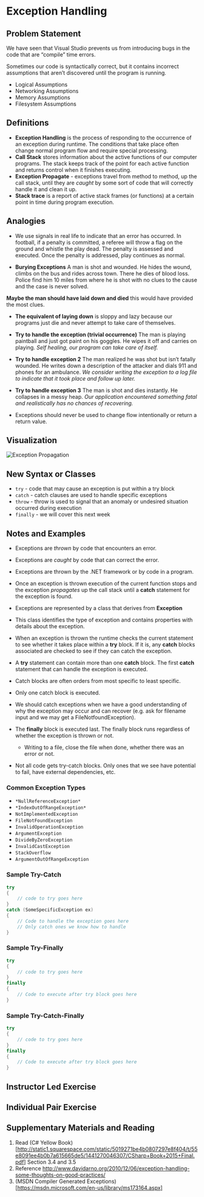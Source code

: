 <link rel="stylesheet" type="text/css" media="all" href="./styles/style.css" />

# Exception Handling

## Problem Statement
We have seen that Visual Studio prevents us from introducing bugs in the code that are “compile” time errors.

Sometimes our code is syntactically correct, but it contains incorrect assumptions that aren’t discovered until the program is running.
- Logical Assumptions
- Networking Assumptions
- Memory Assumptions
- Filesystem Assumptions

## Definitions
- **Exception Handling** is the process of responding to the occurrence of an exception during runtime. The conditions that take place often change normal program flow and require special processing.
- **Call Stack** stores information about the active functions of our computer programs.  The stack keeps track of the point for each active function and returns control when it finishes executing.
- **Exception Propagate** - exceptions travel from method to method, up the call stack, until they are *caught* by some sort of code that will correctly handle it and clean it up.
- **Stack trace** is a report of active stack frames (or functions) at a certain point in time during program execution.


## Analogies
- We use signals in real life to indicate that an error has occurred. In football, if a penalty is committed, a referee will throw a flag on the ground and whistle the play dead. The penalty is assessed and executed. Once the penalty is addressed, play continues as normal.

- **Burying Exceptions** A man is shot and wounded. He hides the wound, climbs on the bus and rides across town. There he dies of blood loss. Police find him 10 miles from where he is shot with no clues to the cause and the case is never solved.

**Maybe the man should have laid down and died** this would have provided the most clues.

- **The equivalent of laying down** is sloppy and lazy because our programs just die and never attempt to take care of themselves.

- **Try to handle the exception (trivial occurrence)** The man is playing paintball and just got paint on his goggles. He wipes it off and carries on playing. *Self healing, our program can take care of itself.*

- **Try to handle exception 2** The man realized he was shot but isn’t fatally wounded. He writes down a description of the attacker and dials 911 and phones for an ambulance. *We consider writing the exception to a log file to indicate that it took place and follow up later.*

- **Try to handle exception 3** The man is shot and dies instantly. He collapses in a messy heap. *Our application encountered something fatal and realistically has no chances of recovering.*

- Exceptions should never be used to change flow intentionally or return a return value.

## Visualization
![Exception Propagation](http://i.stack.imgur.com/Hu2Fp.gif)

## New Syntax or Classes
- `try` - code that may cause an exception is put within a try block
- `catch` - catch clauses are used to handle specific exceptions
- `throw` - throw is used to signal that an anomaly or undesired situation occurred during execution
- `finally` - we will cover this next week

## Notes and Examples
- Exceptions are *thrown* by code that encounters an error.
- Exceptions are *caught* by code that can correct the error.
- Exceptions are thrown by the .NET framework or by code in a program.
- Once an exception is thrown execution of the current function stops and the exception *propagates* up the call stack until a **catch** statement for the exception is found.

- Exceptions are represented by a class that derives from **Exception**
- This class identifies the type of exception and contains properties with details about the exception.

- When an exception is thrown the runtime checks the current statement to see whether it takes place within a **try** block. If it is, any **catch** blocks associated are checked to see if they can catch the exception.

- A **try** statement can contain more than one **catch** block. The first **catch** statement that can handle the exception is executed. 
- Catch blocks are often orders from most specific to least specific.
- Only one catch block is executed.

- We should catch exceptions when we have a good understanding of why the exception may occur and can recover (e.g. ask for filename input and we may get a FileNotfoundException).

- The **finally** block is executed last. The finally block runs regardless of whether the exception is thrown or not.
	- Writing to a file, close the file when done, whether there was an error or not.

- Not all code gets try-catch blocks. Only ones that we see have potential to fail, have external dependencies, etc.

### Common Exception Types
- `*NullReferenceException*`
- `*IndexOutOfRangeException*`
- `NotImplementedException`
- `FileNotFoundException`
- `InvalidOperationException`
- `ArgumentException`
- `DivideByZeroException`
- `InvalidCastException`
- `StackOverflow`
- `ArgumentOutOfRangeException`

### Sample Try-Catch
```csharp
try
{
	// code to try goes here
}
catch (SomeSpecificException ex)
{
	// Code to handle the exception goes here
	// Only catch ones we know how to handle
}
```

### Sample Try-Finally
```csharp
try
{
	// code to try goes here
}
finally
{
	// Code to execute after try block goes here
}
```

### Sample Try-Catch-Finally
```csharp
try
{
	// code to try goes here
}
finally
{
	// Code to execute after try block goes here
}
```

## Instructor Led Exercise

## Individual Pair Exercise

## Supplementary Materials and Reading 
1. Read (C# Yellow Book)[http://static1.squarespace.com/static/5019271be4b0807297e8f404/t/55e8091ee4b0b7a615665de5/1441270046307/CSharp+Book+2015+Final.pdf] Section 3.4 and 3.5
1. Reference http://www.davidarno.org/2010/12/06/exception-handling-some-thoughts-on-good-practices/
2. (MSDN Compiler Generated Exceptions)[https://msdn.microsoft.com/en-us/library/ms173164.aspx]